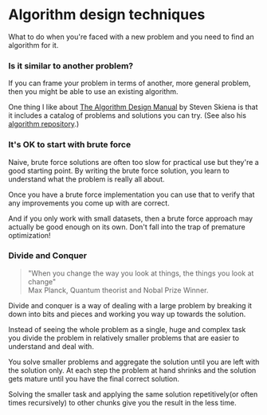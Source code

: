 #  Algorithm design techniques

What to do when you're faced with a new problem and you need to find an algorithm for it. 


### Is it similar to another problem?

If you can frame your problem in terms of another, more general problem, then you might be able to use an existing algorithm.

One thing I like about [The Algorithm Design Manual](http://www.algorist) by Steven Skiena is that it includes a catalog of problems and solutions you can try. (See also his [algorithm repository](http://www3.cs.stonybrook.edu/~algorith/).)

### It's OK to start with brute force

Naive, brute force solutions are often too slow for practical use but they're a good starting point. By writing the brute force solution, you learn to understand what the problem is really all about. 

Once you have a brute force implementation you can use that to verify that any improvements you come up with are correct. 

And if you only work with small datasets, then a brute force approach may actually be good enough on its own. Don't fall into the trap of premature optimization!

### Divide and Conquer

>"When you change the way you look at things, the things you look at change"</br>
>Max Planck, Quantum theorist and Nobal Prize Winner.

Divide and conquer is a way of dealing with a large problem by breaking it down into bits and pieces and working you way up towards the solution. 

Instead of seeing the whole problem as a single, huge and complex task you divide the problem in relatively smaller problems that are easier to understand and deal with. 

You solve smaller problems and aggregate the solution until you are left with the solution only. At each step the problem at hand shrinks and the solution gets mature until you have the final correct solution. 

Solving the smaller task and applying the same solution repetitively(or often times recursively) to other chunks give you the result in the less time. 
